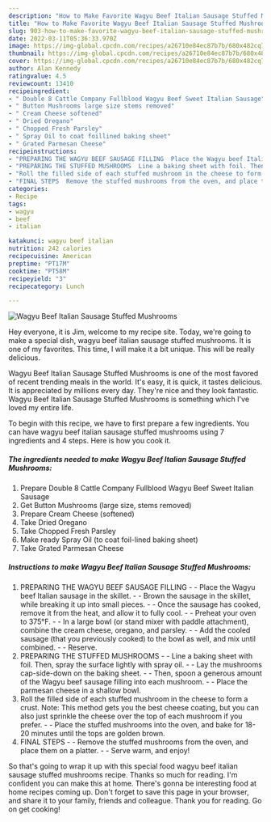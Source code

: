```yaml
---
description: "How to Make Favorite Wagyu Beef Italian Sausage Stuffed Mushrooms"
title: "How to Make Favorite Wagyu Beef Italian Sausage Stuffed Mushrooms"
slug: 903-how-to-make-favorite-wagyu-beef-italian-sausage-stuffed-mushrooms
date: 2022-03-11T05:36:33.970Z
image: https://img-global.cpcdn.com/recipes/a26710e84ec87b7b/680x482cq70/wagyu-beef-italian-sausage-stuffed-mushrooms-recipe-main-photo.jpg
thumbnail: https://img-global.cpcdn.com/recipes/a26710e84ec87b7b/680x482cq70/wagyu-beef-italian-sausage-stuffed-mushrooms-recipe-main-photo.jpg
cover: https://img-global.cpcdn.com/recipes/a26710e84ec87b7b/680x482cq70/wagyu-beef-italian-sausage-stuffed-mushrooms-recipe-main-photo.jpg
author: Alan Kennedy
ratingvalue: 4.5
reviewcount: 13410
recipeingredient:
- " Double 8 Cattle Company Fullblood Wagyu Beef Sweet Italian Sausage"
- " Button Mushrooms large size stems removed"
- " Cream Cheese softened"
- " Dried Oregano"
- " Chopped Fresh Parsley"
- " Spray Oil to coat foillined baking sheet"
- " Grated Parmesan Cheese"
recipeinstructions:
- "PREPARING THE WAGYU BEEF SAUSAGE FILLING  Place the Wagyu beef Italian sausage in the skillet.  Brown the sausage in the skillet, while breaking it up into small pieces.  Once the sausage has cooked, remove it from the heat, and allow it to fully cool.  Preheat your oven to 375°F.  In a large bowl (or stand mixer with paddle attachment), combine the cream cheese, oregano, and parsley.  Add the cooled sausage (that you previously cooked) to the bowl as well, and mix until combined.  Reserve."
- "PREPARING THE STUFFED MUSHROOMS  Line a baking sheet with foil. Then, spray the surface lightly with spray oil.  Lay the mushrooms cap-side-down on the baking sheet.  Then, spoon a generous amount of the Wagyu beef sausage filling into each mushroom.  Place the parmesan cheese in a shallow bowl."
- "Roll the filled side of each stuffed mushroom in the cheese to form a crust. Note: This method gets you the best cheese coating, but you can also just sprinkle the cheese over the top of each mushroom if you prefer.  Place the stuffed mushrooms into the oven, and bake for 18-20 minutes until the tops are golden brown."
- "FINAL STEPS  Remove the stuffed mushrooms from the oven, and place them on a platter.  Serve warm, and enjoy!"
categories:
- Recipe
tags:
- wagyu
- beef
- italian

katakunci: wagyu beef italian 
nutrition: 242 calories
recipecuisine: American
preptime: "PT17M"
cooktime: "PT58M"
recipeyield: "3"
recipecategory: Lunch

---
```



![Wagyu Beef Italian Sausage Stuffed Mushrooms](https://img-global.cpcdn.com/recipes/a26710e84ec87b7b/680x482cq70/wagyu-beef-italian-sausage-stuffed-mushrooms-recipe-main-photo.jpg)

Hey everyone, it is Jim, welcome to my recipe site. Today, we're going to make a special dish, wagyu beef italian sausage stuffed mushrooms. It is one of my favorites. This time, I will make it a bit unique. This will be really delicious.



Wagyu Beef Italian Sausage Stuffed Mushrooms is one of the most favored of recent trending meals in the world. It's easy, it is quick, it tastes delicious. It is appreciated by millions every day. They're nice and they look fantastic. Wagyu Beef Italian Sausage Stuffed Mushrooms is something which I've loved my entire life.


To begin with this recipe, we have to first prepare a few ingredients. You can have wagyu beef italian sausage stuffed mushrooms using 7 ingredients and 4 steps. Here is how you cook it.

<!--inarticleads1-->

##### The ingredients needed to make Wagyu Beef Italian Sausage Stuffed Mushrooms:

1. Prepare  Double 8 Cattle Company Fullblood Wagyu Beef Sweet Italian Sausage
1. Get  Button Mushrooms (large size, stems removed)
1. Prepare  Cream Cheese (softened)
1. Take  Dried Oregano
1. Take  Chopped Fresh Parsley
1. Make ready  Spray Oil (to coat foil-lined baking sheet)
1. Take  Grated Parmesan Cheese




<!--inarticleads2-->

##### Instructions to make Wagyu Beef Italian Sausage Stuffed Mushrooms:

1. PREPARING THE WAGYU BEEF SAUSAGE FILLING -  - Place the Wagyu beef Italian sausage in the skillet. -  - Brown the sausage in the skillet, while breaking it up into small pieces. -  - Once the sausage has cooked, remove it from the heat, and allow it to fully cool. -  - Preheat your oven to 375°F. -  - In a large bowl (or stand mixer with paddle attachment), combine the cream cheese, oregano, and parsley. -  - Add the cooled sausage (that you previously cooked) to the bowl as well, and mix until combined. -  - Reserve.
1. PREPARING THE STUFFED MUSHROOMS -  - Line a baking sheet with foil. Then, spray the surface lightly with spray oil. -  - Lay the mushrooms cap-side-down on the baking sheet. -  - Then, spoon a generous amount of the Wagyu beef sausage filling into each mushroom. -  - Place the parmesan cheese in a shallow bowl.
1. Roll the filled side of each stuffed mushroom in the cheese to form a crust. Note: This method gets you the best cheese coating, but you can also just sprinkle the cheese over the top of each mushroom if you prefer. -  - Place the stuffed mushrooms into the oven, and bake for 18-20 minutes until the tops are golden brown.
1. FINAL STEPS -  - Remove the stuffed mushrooms from the oven, and place them on a platter. -  - Serve warm, and enjoy!




So that's going to wrap it up with this special food wagyu beef italian sausage stuffed mushrooms recipe. Thanks so much for reading. I'm confident you can make this at home. There's gonna be interesting food at home recipes coming up. Don't forget to save this page in your browser, and share it to your family, friends and colleague. Thank you for reading. Go on get cooking!
